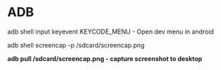 # ADB

adb shell input keyevent KEYCODE\_MENU - Open dev menu in android

adb shell screencap -p /sdcard/screencap.png

**adb pull /sdcard/screencap.png - capture screenshot to desktop**

